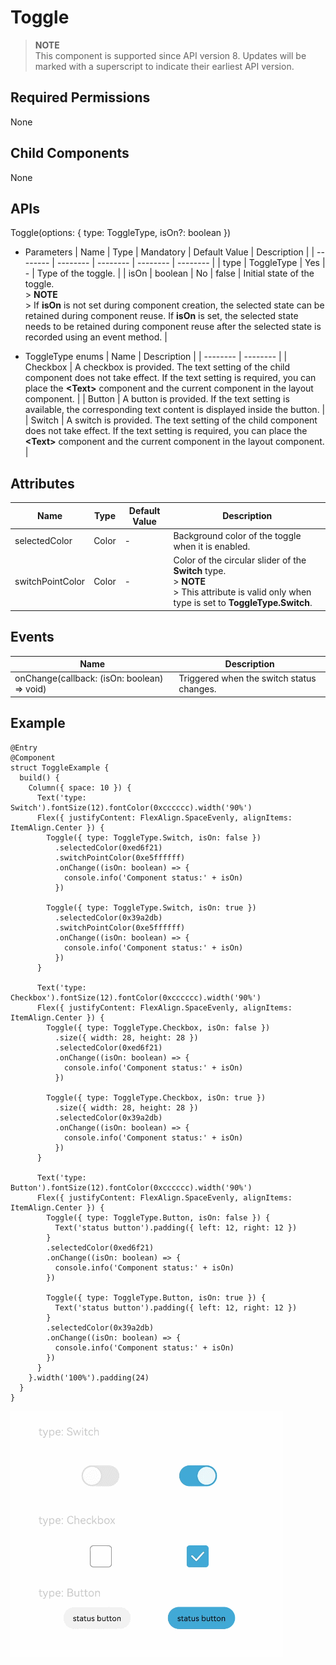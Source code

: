 # Toggle


> **NOTE**<br>
> This component is supported since API version 8. Updates will be marked with a superscript to indicate their earliest API version.


## Required Permissions

None


## Child Components

None


## APIs

Toggle(options: { type: ToggleType, isOn?: boolean })

- Parameters
  | Name | Type | Mandatory | Default Value | Description |
  | -------- | -------- | -------- | -------- | -------- |
  | type | ToggleType | Yes | - | Type of the toggle. |
  | isOn | boolean | No | false | Initial state of the toggle.<br/>> **NOTE**<br/>> If **isOn** is not set during component creation, the selected state can be retained during component reuse. If **isOn** is set, the selected state needs to be retained during component reuse after the selected state is recorded using an event method. |


- ToggleType enums
  | Name | Description | 
  | -------- | -------- |
  | Checkbox | A checkbox is provided. The text setting of the child component does not take effect. If the text setting is required, you can place the **&lt;Text&gt;** component and the current component in the layout component. | 
  | Button | A button is provided. If the text setting is available, the corresponding text content is displayed inside the button. | 
  | Switch | A switch is provided. The text setting of the child component does not take effect. If the text setting is required, you can place the **&lt;Text&gt;** component and the current component in the layout component. | 


## Attributes

| Name | Type | Default Value | Description | 
| -------- | -------- | -------- | -------- |
| selectedColor | Color | - | Background color of the toggle when it is enabled. | 
| switchPointColor | Color | - | Color of the circular slider of the **Switch** type.<br/>> **NOTE**<br/>> This attribute is valid only when type is set to **ToggleType.Switch**. | 


## Events

| Name | Description | 
| -------- | -------- |
| onChange(callback: (isOn: boolean) =&gt; void) | Triggered when the switch status changes. | 


## Example


```
@Entry
@Component
struct ToggleExample {
  build() {
    Column({ space: 10 }) {
      Text('type: Switch').fontSize(12).fontColor(0xcccccc).width('90%')
      Flex({ justifyContent: FlexAlign.SpaceEvenly, alignItems: ItemAlign.Center }) {
        Toggle({ type: ToggleType.Switch, isOn: false })
          .selectedColor(0xed6f21)
          .switchPointColor(0xe5ffffff)
          .onChange((isOn: boolean) => {
            console.info('Component status:' + isOn)
          })

        Toggle({ type: ToggleType.Switch, isOn: true })
          .selectedColor(0x39a2db)
          .switchPointColor(0xe5ffffff)
          .onChange((isOn: boolean) => {
            console.info('Component status:' + isOn)
          })
      }

      Text('type: Checkbox').fontSize(12).fontColor(0xcccccc).width('90%')
      Flex({ justifyContent: FlexAlign.SpaceEvenly, alignItems: ItemAlign.Center }) {
        Toggle({ type: ToggleType.Checkbox, isOn: false })
          .size({ width: 28, height: 28 })
          .selectedColor(0xed6f21)
          .onChange((isOn: boolean) => {
            console.info('Component status:' + isOn)
          })

        Toggle({ type: ToggleType.Checkbox, isOn: true })
          .size({ width: 28, height: 28 })
          .selectedColor(0x39a2db)
          .onChange((isOn: boolean) => {
            console.info('Component status:' + isOn)
          })
      }

      Text('type: Button').fontSize(12).fontColor(0xcccccc).width('90%')
      Flex({ justifyContent: FlexAlign.SpaceEvenly, alignItems: ItemAlign.Center }) {
        Toggle({ type: ToggleType.Button, isOn: false }) {
          Text('status button').padding({ left: 12, right: 12 })
        }
        .selectedColor(0xed6f21)
        .onChange((isOn: boolean) => {
          console.info('Component status:' + isOn)
        })

        Toggle({ type: ToggleType.Button, isOn: true }) {
          Text('status button').padding({ left: 12, right: 12 })
        }
        .selectedColor(0x39a2db)
        .onChange((isOn: boolean) => {
          console.info('Component status:' + isOn)
        })
      }
    }.width('100%').padding(24)
  }
}
```

![en-us_image_0000001211898522](figures/en-us_image_0000001211898522.gif)
